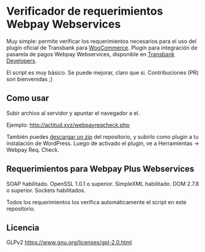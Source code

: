 # Verificador de requerimientos Webpay Webservices

Muy simple: permite verificar los requerimientos necesarios para el uso del plugin oficial de Transbank para [WooCommerce](https://woocommerce.com/). Plugin para integración de pasarela de pagos Webpay Webservices, disponible en [Transbank Developers](http://www.transbankdevelopers.cl/).

El script es muy básico. Se puede mejorar, claro que si. Contribuciones (PR) son bienvenidas ;)

## Como usar

Subir archivo al servidor y apuntar el navegador a el.

Ejemplo: http://actitud.xyz/webpayreqcheck.php

También puedes [descargar un zip](https://github.com/TCattd/wc-webpay-reqcheck/archive/master.zip) del repositorio, y subirlo como plugin a tu instalación de WordPress. Luego de activado el plugin, ve a Herramientas -> Webpay Req. Check.

## Requerimientos para Webpay Plus Webservices

SOAP habilitado.
OpenSSL 1.0.1 o superior.
SimpleXML habilitado.
DOM 2.7.8 o superior.
Sockets habilitados.

Todos los requerimientos los verifica automáticamente el script en este repositorio.

## Licencia
GLPv2 https://www.gnu.org/licenses/gpl-2.0.html
